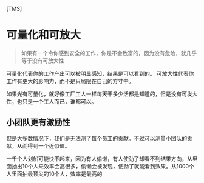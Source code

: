 [TMS]

# 可量化和可放大

> 如果有一个令你感到安全的工作，你是不会致富的，因为没有危险，就几乎等于没有可放大性

可量化代表你的工作产出可以被明显感知，结果是可以看到的。
可放大性代表你工作有更大的影响力，而不是只局限在自己的方寸中。

如果光有可量化，就好像工厂工人一样每天干多少活都是知道的，但是没有可发大性，也只是一个工人而已，谁都可以。

## 小团队更有激励性

但是大多数情况下，我们是无法测了每个员工的贡献。不过可以测量小团队的贡献，从而得到一个近似值。

一千个人划船可能快不起来，因为有人偷懒，有人使劲了却看不到结果方向，从里面抽出10个人来效率会高很多，偷懒会被发现，使劲了就能看到效果。从1000个人里面抽最顶尖的10个人，效率是最高的

